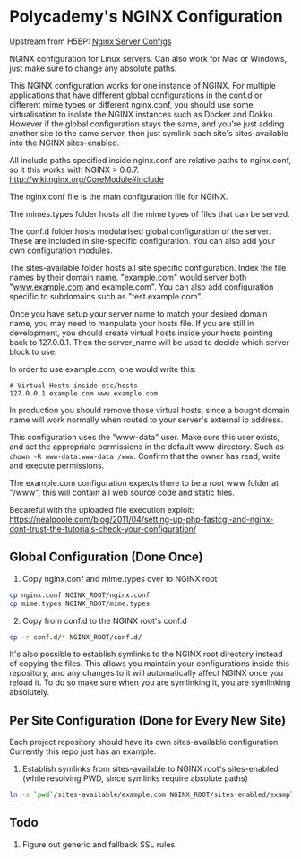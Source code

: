 Polycademy's NGINX Configuration
================================

Upstream from H5BP: [Nginx Server Configs](https://github.com/h5bp/server-configs-nginx)

NGINX configuration for Linux servers. Can also work for Mac or Windows, just make sure to change any absolute paths.

This NGINX configuration works for one instance of NGINX. For multiple applications that have different global configurations in the conf.d or different mime.types or different nginx.conf, you should use some virtualisation to isolate the NGINX instances such as Docker and Dokku. However if the global configuration stays the same, and you're just adding another site to the same server, then just symlink each site's sites-available into the NGINX sites-enabled.

All include paths specified inside nginx.conf are relative paths to nginx.conf, so it this works with NGINX > 0.6.7. http://wiki.nginx.org/CoreModule#include

The nginx.conf file is the main configuration file for NGINX.

The mimes.types folder hosts all the mime types of files that can be served.

The conf.d folder hosts modularised global configuration of the server. These are included in site-specific configuration. You can also add your own configuration modules.

The sites-available folder hosts all site specific configuration. Index the file names by their domain name. "example.com" would server both "www.example.com and example.com". You can also add configuration specific to subdomains such as "test.example.com".

Once you have setup your server name to match your desired domain name, you may need to manpulate your hosts file. If you are still in development, you should create virtual hosts inside your hosts pointing back to 127.0.0.1. Then the server_name will be used to decide which server block to use.

In order to use example.com, one would write this:

```
# Virtual Hosts inside etc/hosts
127.0.0.1 example.com www.example.com
```

In production you should remove those virtual hosts, since a bought domain name will work normally when routed to your server's external ip address.

This configuration uses the "www-data" user. Make sure this user exists, and set the appropriate permissions in the default www directory. Such as `chown -R www-data:www-data /www`. Confirm that the owner has read, write and execute permissions.

The example.com configuration expects there to be a root www folder at "/www", this will contain all web source code and static files.

Becareful with the uploaded file execution exploit: https://nealpoole.com/blog/2011/04/setting-up-php-fastcgi-and-nginx-dont-trust-the-tutorials-check-your-configuration/

Global Configuration (Done Once)
--------------------------------

1. Copy nginx.conf and mime.types over to NGINX root

```bash
cp nginx.conf NGINX_ROOT/nginx.conf
cp mime.types NGINX_ROOT/mime.types
```

2. Copy from conf.d to the NGINX root's conf.d

```bash
cp -r conf.d/* NGINX_ROOT/conf.d/
```

It's also possible to establish symlinks to the NGINX root directory instead of copying the files. This allows you maintain your configurations inside this repository, and any changes to it will automatically affect NGINX once you reload it. To do so make sure when you are symlinking it, you are symlinking absolutely.

Per Site Configuration (Done for Every New Site)
------------------------------------------------

Each project repository should have its own sites-available configuration. Currently this repo just has an example.

1. Establish symlinks from sites-available to NGINX root's sites-enabled (while resolving PWD, since symlinks require absolute paths)

```bash
ln -s `pwd`/sites-available/example.com NGINX_ROOT/sites-enabled/example.com
```

Todo
----

1. Figure out generic and fallback SSL rules.
